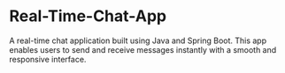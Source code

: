 # Real-Time-Chat-App
A real-time chat application built using Java and Spring Boot. This app enables users to send and receive messages instantly with a smooth and responsive interface.

